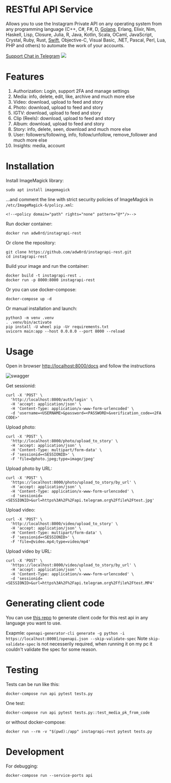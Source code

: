 # RESTful API Service

Allows you to use the Instagram Private API on any operating system from any programming language (C++, C#, F#, D, [Golang](golang), Erlang, Elixir, Nim, Haskell, Lisp, Closure, Julia, R, Java, Kotlin, Scala, OCaml, JavaScript, Crystal, Ruby, Rust, [Swift](swift), Objective-C, Visual Basic, .NET, Pascal, Perl, Lua, PHP and others) to automate the work of your accounts. 

[Support Chat in Telegram](https://t.me/instagrapi)
![](https://gist.githubusercontent.com/m8rge/4c2b36369c9f936c02ee883ca8ec89f1/raw/c03fd44ee2b63d7a2a195ff44e9bb071e87b4a40/telegram-single-path-24px.svg)

# Features

1. Authorization: Login, support 2FA and manage settings
2. Media: info, delete, edit, like, archive and much more else
3. Video: download, upload to feed and story
4. Photo: download, upload to feed and story
5. IGTV: download, upload to feed and story
6. Clip (Reels): download, upload to feed and story
7. Album: download, upload to feed and story
8. Story: info, delete, seen, download and much more else
9. User: followers/following, info, follow/unfollow, remove_follower and much more else
10. Insights: media, account

# Installation

Install ImageMagick library:
```
sudo apt install imagemagick
```

...and comment the line with strict security policies of ImageMagick in `/etc/ImageMagick-6/policy.xml`:
```
<!--<policy domain="path" rights="none" pattern="@*"/>-->
```

Run docker container:
```
docker run adw0rd/instagrapi-rest
```

Or clone the repository:
```
git clone https://github.com/adw0rd/instagrapi-rest.git
cd instagrapi-rest
```

Build your image and run the container:
```
docker build -t instagrapi-rest .
docker run -p 8000:8000 instagrapi-rest
```

Or you can use docker-compose:
```
docker-compose up -d
```

Or manual installation and launch:

```
python3 -m venv .venv
. .venv/bin/activate
pip install -U wheel pip -Ur requirements.txt
uvicorn main:app --host 0.0.0.0 --port 8000 --reload
```

# Usage

Open in browser [http://localhost:8000/docs](http://localhost:8000/docs) and follow the instructions

![swagger](https://user-images.githubusercontent.com/546889/126989357-8214aa5c-fe42-4be4-b118-bd3585cd3292.png)


Get sessionid:

```
curl -X 'POST' \
  'http://localhost:8000/auth/login' \
  -H 'accept: application/json' \
  -H 'Content-Type: application/x-www-form-urlencoded' \
  -d 'username=<USERNAME>&password=<PASSWORD>&verification_code=<2FA CODE>'
```

Upload photo:

```
curl -X 'POST' \
  'http://localhost:8000/photo/upload_to_story' \
  -H 'accept: application/json' \
  -H 'Content-Type: multipart/form-data' \
  -F 'sessionid=<SESSIONID>' \
  -F 'file=@photo.jpeg;type=image/jpeg'
```

Upload photo by URL:

```
curl -X 'POST' \
  'https://localhost:8000/photo/upload_to_story/by_url' \
  -H 'accept: application/json' \
  -H 'Content-Type: application/x-www-form-urlencoded' \
  -d 'sessionid=<SESSIONID>&url=https%3A%2F%2Fapi.telegram.org%2Ffile%2Ftest.jpg'
```

Upload video:

```
curl -X 'POST' \
  'http://localhost:8000/video/upload_to_story' \
  -H 'accept: application/json' \
  -H 'Content-Type: multipart/form-data' \
  -F 'sessionid=<SESSIONID>' \
  -F 'file=@video.mp4;type=video/mp4'
```

Upload video by URL:

```
curl -X 'POST' \
  'https://localhost:8000/video/upload_to_story/by_url' \
  -H 'accept: application/json' \
  -H 'Content-Type: application/x-www-form-urlencoded' \
  -d 'sessionid=<SESSIONID>&url=https%3A%2F%2Fapi.telegram.org%2Ffile%2Ftest.MP4'
```

# Generating client code

You can use [this repo](https://www.npmjs.com/package/@openapitools/openapi-generator-cli) to generate client code for this rest api in any language you want to use.

Exapmle:
`openapi-generator-cli generate -g python -i https://localhost:8000]/openapi.json --skip-validate-spec`
Note `skip-validate-spec` is not necesserily required, when running it on my pc it couldn't validate the spec for some reason.

# Testing

Tests can be run like this:

`docker-compose run api pytest tests.py`

One test:

`docker-compose run api pytest tests.py::test_media_pk_from_code`

or without docker-compose:

`docker run --rm -v "$(pwd):/app" instagrapi-rest pytest tests.py`

# Development

For debugging:

`docker-compose run --service-ports api`
